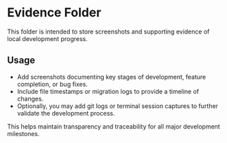 # Evidence Folder

This folder is intended to store screenshots and supporting evidence of local development progress.

## Usage

- Add screenshots documenting key stages of development, feature completion, or bug fixes.
- Include file timestamps or migration logs to provide a timeline of changes.
- Optionally, you may add git logs or terminal session captures to further validate the development process.

This helps maintain transparency and traceability for all major development milestones.
